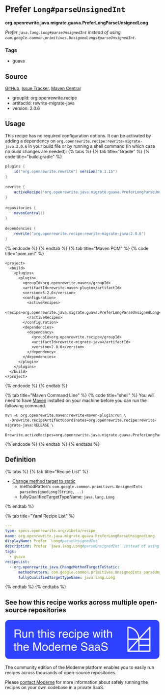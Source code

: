 # Prefer `Long#parseUnsignedInt`

**org.openrewrite.java.migrate.guava.PreferLongParseUnsignedLong**

_Prefer `java.lang.Long#parseUnsignedInt` instead of using `com.google.common.primitives.UnsignedLongs#parseUnsignedInt`._

### Tags

* guava

## Source

[GitHub](https://github.com/openrewrite/rewrite-migrate-java/blob/main/src/main/resources/META-INF/rewrite/no-guava.yml), [Issue Tracker](https://github.com/openrewrite/rewrite-migrate-java/issues), [Maven Central](https://central.sonatype.com/artifact/org.openrewrite.recipe/rewrite-migrate-java/2.0.6/jar)

* groupId: org.openrewrite.recipe
* artifactId: rewrite-migrate-java
* version: 2.0.6


## Usage

This recipe has no required configuration options. It can be activated by adding a dependency on `org.openrewrite.recipe:rewrite-migrate-java:2.0.6` in your build file or by running a shell command (in which case no build changes are needed): 
{% tabs %}
{% tab title="Gradle" %}
{% code title="build.gradle" %}
```groovy
plugins {
    id("org.openrewrite.rewrite") version("6.1.15")
}

rewrite {
    activeRecipe("org.openrewrite.java.migrate.guava.PreferLongParseUnsignedLong")
}

repositories {
    mavenCentral()
}

dependencies {
    rewrite("org.openrewrite.recipe:rewrite-migrate-java:2.0.6")
}
```
{% endcode %}
{% endtab %}
{% tab title="Maven POM" %}
{% code title="pom.xml" %}
```markup
<project>
  <build>
    <plugins>
      <plugin>
        <groupId>org.openrewrite.maven</groupId>
        <artifactId>rewrite-maven-plugin</artifactId>
        <version>5.2.6</version>
        <configuration>
          <activeRecipes>
            <recipe>org.openrewrite.java.migrate.guava.PreferLongParseUnsignedLong</recipe>
          </activeRecipes>
        </configuration>
        <dependencies>
          <dependency>
            <groupId>org.openrewrite.recipe</groupId>
            <artifactId>rewrite-migrate-java</artifactId>
            <version>2.0.6</version>
          </dependency>
        </dependencies>
      </plugin>
    </plugins>
  </build>
</project>
```
{% endcode %}
{% endtab %}

{% tab title="Maven Command Line" %}
{% code title="shell" %}
You will need to have [Maven](https://maven.apache.org/download.cgi) installed on your machine before you can run the following command.

```shell
mvn -U org.openrewrite.maven:rewrite-maven-plugin:run \
  -Drewrite.recipeArtifactCoordinates=org.openrewrite.recipe:rewrite-migrate-java:RELEASE \
  -Drewrite.activeRecipes=org.openrewrite.java.migrate.guava.PreferLongParseUnsignedLong
```
{% endcode %}
{% endtab %}
{% endtabs %}

## Definition

{% tabs %}
{% tab title="Recipe List" %}
* [Change method target to static](../../../java/changemethodtargettostatic.md)
  * methodPattern: `com.google.common.primitives.UnsignedInts parseUnsignedLong(String, ..)`
  * fullyQualifiedTargetTypeName: `java.lang.Long`

{% endtab %}

{% tab title="Yaml Recipe List" %}
```yaml
---
type: specs.openrewrite.org/v1beta/recipe
name: org.openrewrite.java.migrate.guava.PreferLongParseUnsignedLong
displayName: Prefer `Long#parseUnsignedInt`
description: Prefer `java.lang.Long#parseUnsignedInt` instead of using `com.google.common.primitives.UnsignedLongs#parseUnsignedInt`.
tags:
  - guava
recipeList:
  - org.openrewrite.java.ChangeMethodTargetToStatic:
      methodPattern: com.google.common.primitives.UnsignedInts parseUnsignedLong(String, ..)
      fullyQualifiedTargetTypeName: java.lang.Long

```
{% endtab %}
{% endtabs %}

## See how this recipe works across multiple open-source repositories

[![Moderne Link Image](/.gitbook/assets/ModerneRecipeButton.png)](https://app.moderne.io/recipes/org.openrewrite.java.migrate.guava.PreferLongParseUnsignedLong)

The community edition of the Moderne platform enables you to easily run recipes across thousands of open-source repositories.

Please [contact Moderne](https://moderne.io/product) for more information about safely running the recipes on your own codebase in a private SaaS.
